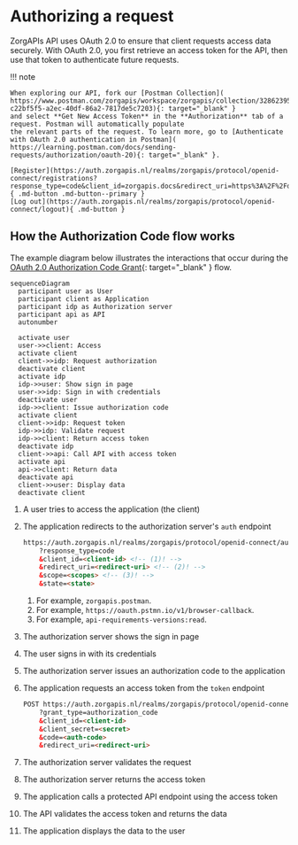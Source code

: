 ﻿# Authorizing a request

ZorgAPIs API uses OAuth 2.0 to ensure that client requests access data securely. With OAuth 2.0, you first retrieve an
access token for the API, then use that token to authenticate future requests.

!!! note

    When exploring our API, fork our [Postman Collection](
    https://www.postman.com/zorgapis/workspace/zorgapis/collection/32862395-c22bf5f5-a2ec-40df-86a2-7817de5c7203){: target="_blank" }
    and select **Get New Access Token** in the **Authorization** tab of a request. Postman will automatically populate
    the relevant parts of the request. To learn more, go to [Authenticate with OAuth 2.0 authentication in Postman](
    https://learning.postman.com/docs/sending-requests/authorization/oauth-20){: target="_blank" }.

    [Register](https://auth.zorgapis.nl/realms/zorgapis/protocol/openid-connect/registrations?response_type=code&client_id=zorgapis.docs&redirect_uri=https%3A%2F%2Fdeveloper.zorgapis.nl){ .md-button .md-button--primary }
    [Log out](https://auth.zorgapis.nl/realms/zorgapis/protocol/openid-connect/logout){ .md-button }

## How the Authorization Code flow works

The example diagram below illustrates the interactions that occur during the [OAuth 2.0 Authorization Code Grant](
https://oauth.net/2/grant-types/authorization-code/){: target="_blank" } flow.

``` mermaid
sequenceDiagram
  participant user as User
  participant client as Application
  participant idp as Authorization server
  participant api as API
  autonumber
  
  activate user
  user->>client: Access
  activate client
  client->>idp: Request authorization
  deactivate client
  activate idp
  idp->>user: Show sign in page
  user->>idp: Sign in with credentials
  deactivate user
  idp->>client: Issue authorization code
  activate client
  client->>idp: Request token
  idp->>idp: Validate request
  idp->>client: Return access token
  deactivate idp
  client->>api: Call API with access token
  activate api
  api->>client: Return data
  deactivate api
  client->>user: Display data
  deactivate client
```

1. A user tries to access the application (the client)
2. The application redirects to the authorization server's `auth` endpoint
    ```html
    https://auth.zorgapis.nl/realms/zorgapis/protocol/openid-connect/auth
        ?response_type=code
        &client_id=<client-id> <!-- (1)! -->
        &redirect_uri=<redirect-uri> <!-- (2)! -->
        &scope=<scopes> <!-- (3)! -->
        &state=<state>
    ```

    1.  For example, `zorgapis.postman`.
    2.  For example, `https://oauth.pstmn.io/v1/browser-callback`.
    3.  For example, `api-requirements-versions:read`.

3. The authorization server shows the sign in page
4. The user signs in with its credentials
5. The authorization server issues an authorization code to the application
6. The application requests an access token from the `token` endpoint
    ```html
    POST https://auth.zorgapis.nl/realms/zorgapis/protocol/openid-connect/token
        ?grant_type=authorization_code
        &client_id=<client-id>
        &client_secret=<secret>
        &code=<auth-code>
        &redirect_uri=<redirect-uri>
    ```

7. The authorization server validates the request
8. The authorization server returns the access token
9. The application calls a protected API endpoint using the access token
10. The API validates the access token and returns the data
11. The application displays the data to the user